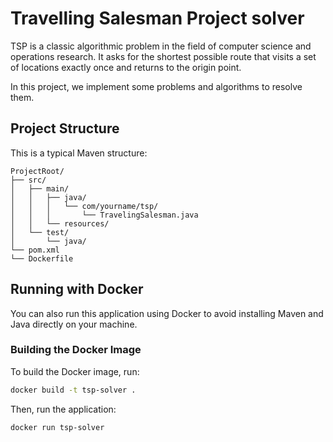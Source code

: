 # Travelling Salesman Project solver

TSP is a classic algorithmic problem in the field of computer science and operations research. It asks for the shortest possible route that visits a set of locations exactly once and returns to the origin point.

In this project, we implement some problems and algorithms to resolve them.


## Project Structure

This is a typical Maven structure:

```
ProjectRoot/
├── src/
│   ├── main/
│   │   ├── java/
│   │   │   └── com/yourname/tsp/
│   │   │       └── TravelingSalesman.java
│   │   └── resources/
│   └── test/
│       └── java/
└── pom.xml
└── Dockerfile
```

## Running with Docker

You can also run this application using Docker to avoid installing Maven and Java directly on your machine.

### Building the Docker Image

To build the Docker image, run:

```bash
docker build -t tsp-solver .
```

Then, run the application:

```bash
docker run tsp-solver
```